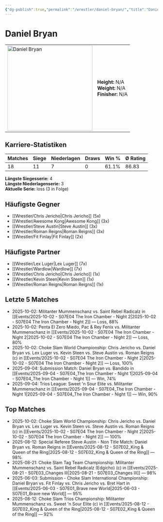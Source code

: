 ```yaml
---
{"dg-publish":true,"permalink":"/wrestler/daniel-bryan/","title":"Daniel Bryan","tags":["wrestler"],"noteIcon":""}
---
```



# Daniel Bryan

<table>
        <tr>
        <td><img src="https://github.com/CptSpaulding1980/choke-slam-wrestling/releases/download/images/Daniel_Bryan.png" width="280" alt="Daniel Bryan"></td>
        <td>
        <b>Height:</b> N/A<br>
        <b>Weight:</b> N/A<br>
        <b>Finisher:</b> N/A<br>
        </td>
        </tr>
        </table>
        

## Karriere-Statistiken

| Matches | Siege | Niederlagen | Draws | Win % | Ø Rating |
|---------|-------|-------------|-------|-------|-----------|
| 18 | 11 | 7 | 0 | 61.1% | 86.83 |

**Längste Siegesserie:** 4<br>**Längste Niederlagenserie:** 3<br>**Aktuelle Serie:** loss (3 in Folge)


## Häufigste Gegner
- [[Wrestler/Chris Jericho\|Chris Jericho]] (5x)
- [[Wrestler/Awesome Kong\|Awesome Kong]] (3x)
- [[Wrestler/Steve Austin\|Steve Austin]] (3x)
- [[Wrestler/Roman Reigns\|Roman Reigns]] (3x)
- [[Wrestler/Fit Finlay\|Fit Finlay]] (2x)

## Häufigste Partner
- [[Wrestler/Lex Luger\|Lex Luger]] (7x)
- [[Wrestler/Wardlow\|Wardlow]] (7x)
- [[Wrestler/Chris Jericho\|Chris Jericho]] (1x)
- [[Wrestler/Kevin Steen\|Kevin Steen]] (1x)
- [[Wrestler/Roman Reigns\|Roman Reigns]] (1x)

## Letzte 5 Matches
- 2025-10-02: Militanter Mummenschanz vs. Saint Rebel Radicalz in [[Events/2025-10-02 - S07E04 The Iron Chamber - Night 2\|2025-10-02 - S07E04 The Iron Chamber - Night 2]] — Loss, 88%
- 2025-10-02: Penta El Zero Miedo, Pac & Rey Fenix vs. Militanter Mummenschanz in [[Events/2025-10-02 - S07E04 The Iron Chamber - Night 2\|2025-10-02 - S07E04 The Iron Chamber - Night 2]] — Loss, 80%
- 2025-10-02: Choke Slam World Championship: Chris Jericho vs. Daniel Bryan vs. Lex Luger vs. Kevin Steen vs. Steve Austin vs.  Roman Reigns (c) in [[Events/2025-10-02 - S07E04 The Iron Chamber - Night 2\|2025-10-02 - S07E04 The Iron Chamber - Night 2]] — Loss, 100%
- 2025-09-04: Submission Match: Daniel Bryan vs. Bandido in [[Events/2025-09-04 - S07E04_The Iron Chamber - Night 1\|2025-09-04 - S07E04_The Iron Chamber - Night 1]] — Win, 74%
- 2025-09-04: Trios League: Sweet 'n Sour Elite vs. Militanter Mummenschanz in [[Events/2025-09-04 - S07E04_The Iron Chamber - Night 1\|2025-09-04 - S07E04_The Iron Chamber - Night 1]] — Win, 90%

## Top Matches
- 2025-10-02: Choke Slam World Championship: Chris Jericho vs. Daniel Bryan vs. Lex Luger vs. Kevin Steen vs. Steve Austin vs.  Roman Reigns (c) in [[Events/2025-10-02 - S07E04 The Iron Chamber - Night 2\|2025-10-02 - S07E04 The Iron Chamber - Night 2]] — 100%
- 2025-08-12: Special Referee Steve Austin - Non Title Match: Daniel Bryan vs. Roman Reigns in [[Events/2025-08-12 - S07E02_King & Queen of the Ring\|2025-08-12 - S07E02_King & Queen of the Ring]] — 98%
- 2025-08-21: Choke Slam Tag Team Championship: Militanter Mummenschanz vs. Saint Rebel Radicalz (Edgicho) (c) in [[Events/2025-08-21 - S07E03_Changes III\|2025-08-21 - S07E03_Changes III]] — 98%
- 2025-06-03: Submission - Choke Slam International Championship: Daniel Bryan vs. Fit Finlay vs. Chris Jericho vs. Bret Hart in [[Events/2025-06-03 - S07E01_Brave new World\|2025-06-03 - S07E01_Brave new World]] — 95%
- 2025-08-12: Choke Slam Trios Championship: Militanter Mummenschanz vs. Sweet 'n Sour Elite (c) in [[Events/2025-08-12 - S07E02_King & Queen of the Ring\|2025-08-12 - S07E02_King & Queen of the Ring]] — 92%
